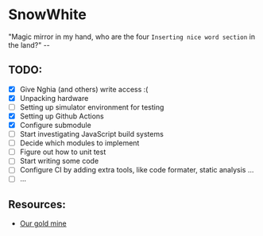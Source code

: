 # SnowWhite

"Magic mirror in my hand, who are the four `Inserting nice word section` in the land?" -- 

## TODO:

- [x] Give Nghia (and others) write access :(
- [x] Unpacking hardware
- [ ] Setting up simulator environment for testing
- [x] Setting up Github Actions
- [x] Configure submodule
- [ ] Start investigating JavaScript build systems
- [ ] Decide which modules to implement
- [ ] Figure out how to unit test
- [ ] Start writing some code
- [ ] Configure CI by adding extra tools, like code formater, static analysis ...
- [ ] ...

## Resources:

- [Our gold mine](https://github.com/MichMich/MagicMirror/wiki/3rd-party-modules)

